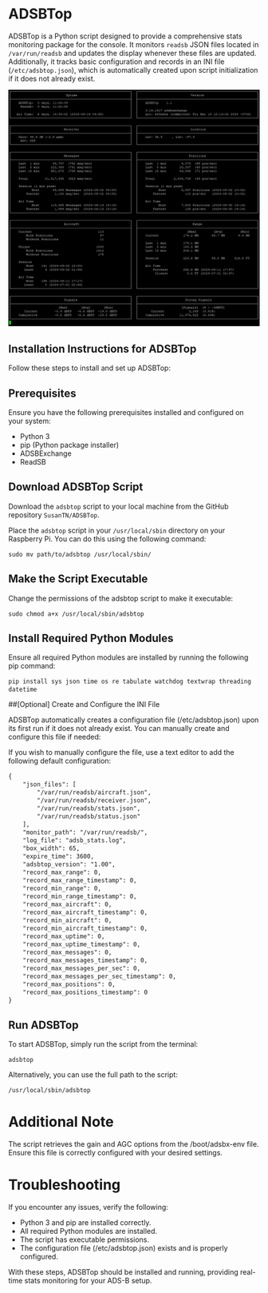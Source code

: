 # ADSBTop

ADSBTop is a Python script designed to provide a comprehensive stats monitoring package for the console. It monitors `readsb` JSON files located in `/var/run/readsb` and updates the display whenever these files are updated. Additionally, it tracks basic configuration and records in an INI file (`/etc/adsbtop.json`), which is automatically created upon script initialization if it does not already exist.

![An image showing the User Interface](https://raw.githubusercontent.com/SusanTN/ADSBTop/main/adsbtop-screenshot.png)

## Installation Instructions for ADSBTop

Follow these steps to install and set up ADSBTop:

## Prerequisites

Ensure you have the following prerequisites installed and configured on your system:

- Python 3
- pip (Python package installer)
- ADSBExchange
- ReadSB 

## Download ADSBTop Script

Download the `adsbtop` script to your local machine from the GitHub repository `SusanTN/ADSBTop`.

Place the `adsbtop` script in your `/usr/local/sbin` directory on your Raspberry Pi. You can do this using the following command:

```
sudo mv path/to/adsbtop /usr/local/sbin/
```

## Make the Script Executable

Change the permissions of the adsbtop script to make it executable:

```
sudo chmod a+x /usr/local/sbin/adsbtop
```

## Install Required Python Modules

Ensure all required Python modules are installed by running the following pip command:

```
pip install sys json time os re tabulate watchdog textwrap threading datetime
```

##[Optional] Create and Configure the INI File

ADSBTop automatically creates a configuration file (/etc/adsbtop.json) upon its first run if it does not already exist. You can manually create and configure this file if needed:

If you wish to manually configure the file, use a text editor to add the following default configuration:

```
{
    "json_files": [
        "/var/run/readsb/aircraft.json",
        "/var/run/readsb/receiver.json",
        "/var/run/readsb/stats.json",
        "/var/run/readsb/status.json"
    ],
    "monitor_path": "/var/run/readsb/",
    "log_file": "adsb_stats.log",
    "box_width": 65,
    "expire_time": 3600,
    "adsbtop_version": "1.00",
    "record_max_range": 0,
    "record_max_range_timestamp": 0,
    "record_min_range": 0,
    "record_min_range_timestamp": 0,
    "record_max_aircraft": 0,
    "record_max_aircraft_timestamp": 0,
    "record_min_aircraft": 0,
    "record_min_aircraft_timestamp": 0,
    "record_max_uptime": 0,
    "record_max_uptime_timestamp": 0,
    "record_max_messages": 0,
    "record_max_messages_timestamp": 0,
    "record_max_messages_per_sec": 0,
    "record_max_messages_per_sec_timestamp": 0,
    "record_max_positions": 0,
    "record_max_positions_timestamp": 0
}
```

## Run ADSBTop

To start ADSBTop, simply run the script from the terminal:

```
adsbtop
```

Alternatively, you can use the full path to the script:

```
/usr/local/sbin/adsbtop
```

# Additional Note

The script retrieves the gain and AGC options from the /boot/adsbx-env file. Ensure this file is correctly configured with your desired settings.

# Troubleshooting

If you encounter any issues, verify the following:

 - Python 3 and pip are installed correctly.
 - All required Python modules are installed.
 - The script has executable permissions.
 - The configuration file (/etc/adsbtop.json) exists and is properly configured.

With these steps, ADSBTop should be installed and running, providing real-time stats monitoring for your ADS-B setup.
